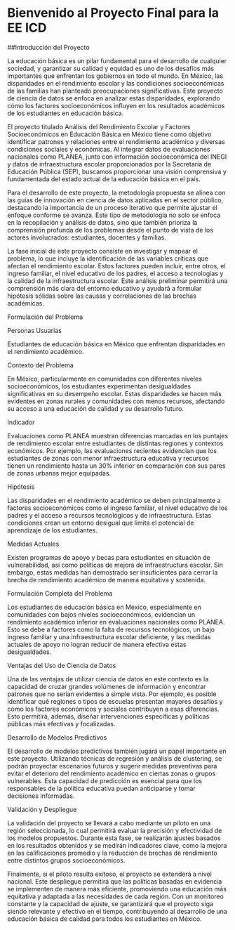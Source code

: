 # Bienvenido al Proyecto Final para la EE ICD

##Introducción del Proyecto

La educación básica es un pilar fundamental para el desarrollo de cualquier sociedad, y garantizar su calidad y equidad es uno de los desafíos más importantes que enfrentan los gobiernos en todo el mundo. En México, las disparidades en el rendimiento escolar y las condiciones socioeconómicas de las familias han planteado preocupaciones significativas. Este proyecto de ciencia de datos se enfoca en analizar estas disparidades, explorando cómo los factores socioeconómicos influyen en los resultados académicos de los estudiantes en educación básica.

El proyecto titulado Análisis del Rendimiento Escolar y Factores Socioeconómicos en Educación Básica en México tiene como objetivo identificar patrones y relaciones entre el rendimiento académico y diversas condiciones sociales y económicas. Al integrar datos de evaluaciones nacionales como PLANEA, junto con información socioeconómica del INEGI y datos de infraestructura escolar proporcionados por la Secretaría de Educación Pública (SEP), buscamos proporcionar una visión comprensiva y fundamentada del estado actual de la educación básica en el país.

Para el desarrollo de este proyecto, la metodología propuesta se alinea con las guías de innovación en ciencia de datos aplicadas en el sector público, destacando la importancia de un proceso iterativo que permite ajustar el enfoque conforme se avanza. Este tipo de metodología no solo se enfoca en la recopilación y análisis de datos, sino que también prioriza la comprensión profunda de los problemas desde el punto de vista de los actores involucrados: estudiantes, docentes y familias.

La fase inicial de este proyecto consiste en investigar y mapear el problema, lo que incluye la identificación de las variables críticas que afectan el rendimiento escolar. Estos factores pueden incluir, entre otros, el ingreso familiar, el nivel educativo de los padres, el acceso a tecnologías y la calidad de la infraestructura escolar. Este análisis preliminar permitirá una comprensión más clara del entorno educativo y ayudará a formular hipótesis sólidas sobre las causas y correlaciones de las brechas académicas.

Formulación del Problema

Personas Usuarias

Estudiantes de educación básica en México que enfrentan disparidades en el rendimiento académico.

Contexto del Problema

En México, particularmente en comunidades con diferentes niveles socioeconómicos, los estudiantes experimentan desigualdades significativas en su desempeño escolar. Estas disparidades se hacen más evidentes en zonas rurales y comunidades con menos recursos, afectando su acceso a una educación de calidad y su desarrollo futuro.

Indicador

Evaluaciones como PLANEA muestran diferencias marcadas en los puntajes de rendimiento escolar entre estudiantes de distintas regiones y contextos económicos. Por ejemplo, las evaluaciones recientes evidencian que los estudiantes de zonas con menor infraestructura educativa y recursos tienen un rendimiento hasta un 30% inferior en comparación con sus pares de zonas urbanas mejor equipadas.

Hipótesis

Las disparidades en el rendimiento académico se deben principalmente a factores socioeconómicos como el ingreso familiar, el nivel educativo de los padres y el acceso a recursos tecnológicos y de infraestructura. Estas condiciones crean un entorno desigual que limita el potencial de aprendizaje de los estudiantes.

Medidas Actuales

Existen programas de apoyo y becas para estudiantes en situación de vulnerabilidad, así como políticas de mejora de infraestructura escolar. Sin embargo, estas medidas han demostrado ser insuficientes para cerrar la brecha de rendimiento académico de manera equitativa y sostenida.

Formulación Completa del Problema

Los estudiantes de educación básica en México, especialmente en comunidades con bajos niveles socioeconómicos, evidencian un rendimiento académico inferior en evaluaciones nacionales como PLANEA. Esto se debe a factores como la falta de recursos tecnológicos, un bajo ingreso familiar y una infraestructura escolar deficiente, y las medidas actuales de apoyo no logran reducir de manera efectiva estas desigualdades.

Ventajas del Uso de Ciencia de Datos

Una de las ventajas de utilizar ciencia de datos en este contexto es la capacidad de cruzar grandes volúmenes de información y encontrar patrones que no serían evidentes a simple vista. Por ejemplo, es posible identificar qué regiones o tipos de escuelas presentan mayores desafíos y cómo los factores económicos y sociales contribuyen a esas diferencias. Esto permitirá, además, diseñar intervenciones específicas y políticas públicas más efectivas y focalizadas.

Desarrollo de Modelos Predictivos

El desarrollo de modelos predictivos también jugará un papel importante en este proyecto. Utilizando técnicas de regresión y análisis de clustering, se podrán proyectar escenarios futuros y sugerir medidas preventivas para evitar el deterioro del rendimiento académico en ciertas zonas o grupos vulnerables. Esta capacidad de predicción es esencial para que los responsables de la política educativa puedan anticiparse y tomar decisiones informadas.

Validación y Despliegue

La validación del proyecto se llevará a cabo mediante un piloto en una región seleccionada, lo cual permitirá evaluar la precisión y efectividad de los modelos propuestos. Durante esta fase, se realizarán ajustes basados en los resultados obtenidos y se medirán indicadores clave, como la mejora en las calificaciones promedio y la reducción de brechas de rendimiento entre distintos grupos socioeconómicos.

Finalmente, si el piloto resulta exitoso, el proyecto se extenderá a nivel nacional. Este despliegue permitirá que las políticas basadas en evidencia se implementen de manera más eficiente, promoviendo una educación más equitativa y adaptada a las necesidades de cada región. Con un monitoreo constante y la capacidad de ajuste, se garantizará que el proyecto siga siendo relevante y efectivo en el tiempo, contribuyendo al desarrollo de una educación básica de calidad para todos los estudiantes en México.
